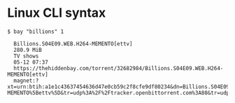 # Linux CLI syntax

    $ bay "billions" 1
    
      Billions.S04E09.WEB.H264-MEMENTO[ettv]
      280.9 MiB
      TV shows
      05-12 07:37
      https://thehiddenbay.com/torrent/32682984/Billions.S04E09.WEB.H264-MEMENTO[ettv]
      magnet:?xt=urn:btih:a1e1c43637454636d47e0cb59c2f8cfe9df80234&dn=Billions.S04E09.WEB.H264-MEMENTO%5Bettv%5D&tr=udp%3A%2F%2Ftracker.openbittorrent.com%3A80&tr=udp%3A%2F%2Ftracker.publicbt.com%3A80&tr=udp%3A%2F%2Ftracker.ccc.de%3A80


